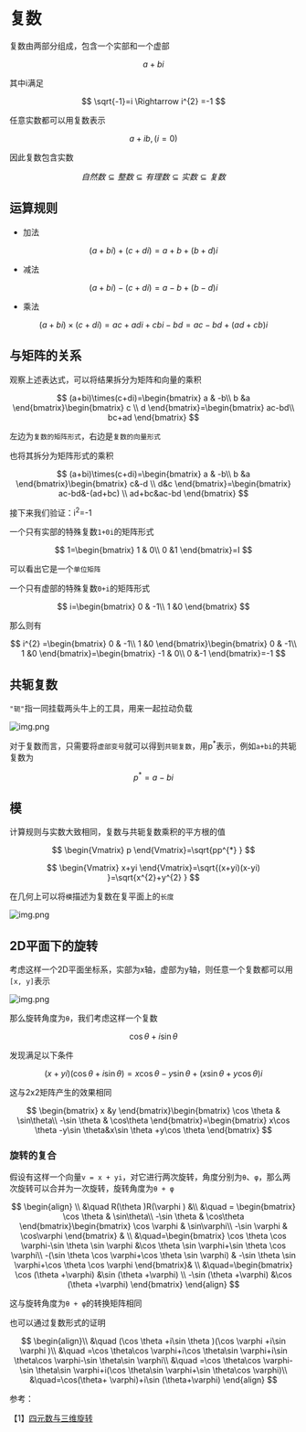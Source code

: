 # 复数

复数由两部分组成，包含一个实部和一个虚部

$$
a+bi
$$

其中i满足

$$
\sqrt{-1}=i \Rightarrow i^{2}  =-1
$$

任意实数都可以用复数表示

$$
a+ib,(i=0)
$$

因此复数包含实数

$$
自然数\subseteq 整数\subseteq 有理数\subseteq 实数\subseteq 复数
$$

## 运算规则

- 加法

$$
(a+bi)+(c+di)=a+b+(b+d)i
$$

- 减法

$$
(a+bi)-(c+di)=a-b+(b-d)i
$$

- 乘法

$$
(a+bi)\times(c+di)=ac+adi+cbi-bd=ac-bd+(ad+cb)i
$$

## 与矩阵的关系

观察上述表达式，可以将结果拆分为矩阵和向量的乘积

$$
(a+bi)\times(c+di)=\begin{bmatrix}
a & -b\\
b &a
\end{bmatrix}\begin{bmatrix}
c \\
d
\end{bmatrix}=\begin{bmatrix}
ac-bd\\
bc+ad
\end{bmatrix}
$$

左边为`复数的矩阵形式`，右边是`复数的向量形式`

也将其拆分为矩阵形式的乘积

$$
(a+bi)\times(c+di)=\begin{bmatrix}
a & -b\\
b &a
\end{bmatrix}\begin{bmatrix}
c&-d \\
d&c
\end{bmatrix}=\begin{bmatrix}
ac-bd&-(ad+bc) \\
ad+bc&ac-bd
\end{bmatrix}
$$

接下来我们验证：i<sup>2</sup>=-1

一个只有实部的特殊复数`1+0i`的矩阵形式

$$
1=\begin{bmatrix}
1 & 0\\
0 &1
\end{bmatrix}=I
$$

可以看出它是一个`单位矩阵`

一个只有虚部的特殊复数`0+i`的矩阵形式

$$
i=\begin{bmatrix}
0 & -1\\
1 &0
\end{bmatrix}
$$

那么则有

$$
i^{2} =\begin{bmatrix}
0 & -1\\
1 &0
\end{bmatrix}\begin{bmatrix}
0 & -1\\
1 &0
\end{bmatrix}=\begin{bmatrix}
-1 & 0\\
0 &-1
\end{bmatrix}=-1
$$

## 共轭复数

`"轭"`指一同挂载两头牛上的工具，用来一起拉动负载

![img.png](/imgs/computes-course/complex.jpeg)

对于复数而言，只需要将`虚部变号`就可以得到`共轭复数`，用p<sup>\*</sup>表示，例如`a+bi`的共轭复数为

$$
p^{*} =a-bi
$$

## 模

计算规则与实数大致相同，复数与共轭复数乘积的平方根的值

$$
\begin{Vmatrix}
p
\end{Vmatrix}=\sqrt{pp^{*} }
$$

$$
\begin{Vmatrix}
x+yi
\end{Vmatrix}=\sqrt{(x+yi)(x-yi) }=\sqrt{x^{2}+y^{2} }
$$

在几何上可以将`模`描述为复数在复平面上的`长度`

![img.png](/imgs/computes-course/complex-2.png)

## 2D平面下的旋转

考虑这样一个2D平面坐标系，实部为x轴，虚部为y轴，则任意一个复数都可以用`[x, y]`表示

![img.png](/imgs/computes-course/complex-1.png)

那么旋转角度为`θ`，我们考虑这样一个复数

$$
\cos \theta+i\sin \theta
$$

发现满足以下条件

$$
(x+yi)(\cos \theta+i\sin \theta)=x\cos \theta -y\sin \theta+(x\sin \theta +y\cos \theta)i
$$

这与2x2矩阵产生的效果相同

$$
\begin{bmatrix}
x &y
\end{bmatrix}\begin{bmatrix}
\cos \theta   & \sin\theta\\
-\sin \theta   & \cos\theta
\end{bmatrix}=\begin{bmatrix}
x\cos \theta -y\sin \theta&x\sin \theta +y\cos \theta
\end{bmatrix}
$$

### 旋转的复合

假设有这样一个向量`v = x + yi`，对它进行两次旋转，角度分别为`θ`、`φ`，那么两次旋转可以合并为一次旋转，旋转角度为`θ + φ`

$$
\begin{align}
\\
&\quad R(\theta )R(\varphi ) &\\
&\quad = \begin{bmatrix}
\cos \theta   & \sin\theta\\
-\sin \theta   & \cos\theta
\end{bmatrix}\begin{bmatrix}
\cos \varphi   & \sin\varphi\\
-\sin \varphi   & \cos\varphi
\end{bmatrix} &  \\
&\quad=\begin{bmatrix}
\cos \theta \cos \varphi-\sin \theta \sin \varphi  &\cos \theta \sin \varphi+\sin \theta \cos \varphi\\
-(\sin \theta \cos \varphi+\cos \theta \sin \varphi)   & -\sin \theta \sin \varphi+\cos \theta \cos \varphi
\end{bmatrix}&  \\
&\quad=\begin{bmatrix}
\cos (\theta +\varphi) &\sin (\theta +\varphi) \\
-\sin (\theta +\varphi) &\cos (\theta +\varphi)
\end{bmatrix}
\end{align}
$$

这与旋转角度为`θ + φ`的转换矩阵相同

也可以通过复数形式的证明

$$
\begin{align}\\
&\quad
(\cos \theta +i\sin \theta )(\cos \varphi +i\sin \varphi )\\
&\quad =\cos \theta\cos \varphi+i\cos \theta\sin \varphi+i\sin \theta\cos \varphi-\sin \theta\sin \varphi\\
&\quad =\cos \theta\cos \varphi-\sin \theta\sin \varphi+i(\cos \theta\sin \varphi+\sin \theta\cos \varphi)\\
&\quad=\cos(\theta+ \varphi)+i\sin (\theta+\varphi)
\end{align}
$$

参考：

【1】[四元数与三维旋转](https://krasjet.github.io/quaternion/)
